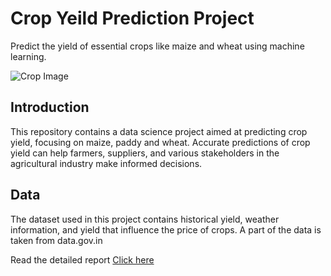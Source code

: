 # Crop Yeild Prediction Project

Predict the yield of essential crops like maize and wheat using machine learning.

![Crop Image](https://images.nationalgeographic.org/image/upload/t_edhub_resource_key_image/v1638892233/EducationHub/photos/crops-growing-in-thailand.jpg)


## Introduction

This repository contains a data science project aimed at predicting crop yield, focusing on maize, paddy and wheat. Accurate predictions of crop yield can help farmers, suppliers, and various stakeholders in the agricultural industry make informed decisions.

## Data

The dataset used in this project contains historical yield, weather information, and yield that influence the price of crops. A part of the data is taken from data.gov.in

Read the detailed report [Click here](./ProjectReport.pdf)